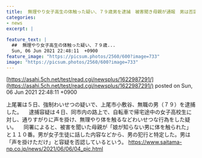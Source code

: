 ```yaml
---
title:  無理やり女子高生の体触った疑い、７９歳男を逮捕　被害聞き母親が通報　男は否認「声掛けただけ」  
categories:
- news
excerpt: |
  
feature_text: |
  ##  無理やり女子高生の体触った疑い、７９歳...
  Sun, 06 Jun 2021 22:48:11  +0900
feature_image: "https://picsum.photos/2560/600?image=733"
image: "https://picsum.photos/2560/600?image=733"
---
```


[https://asahi.5ch.net/test/read.cgi/newsplus/1622987291/](https://asahi.5ch.net/test/read.cgi/newsplus/1622987291/)
posted on Sun, 06 Jun 2021 22:48:11  +0900

<!--more-->

上尾署は５日、強制わいせつの疑いで、上尾市小敷谷、無職の男（７９）を逮捕した。 　逮捕容疑は４日、同市内の路上で、自転車で帰宅途中の女子高校生に対し、通りすがりに声を掛け、無理やり体を触るなどわいせつな行為をした疑い。 　同署によると、被害を聞いた母親が「娘が知らない男に体を触られた」と１１０番。男が女子生徒に話した内容などから、男の犯行と特定した。男は「声を掛けただけ」と容疑を否認しているという。 https://www.saitama-np.co.jp/news/2021/06/06/04_pic.html
